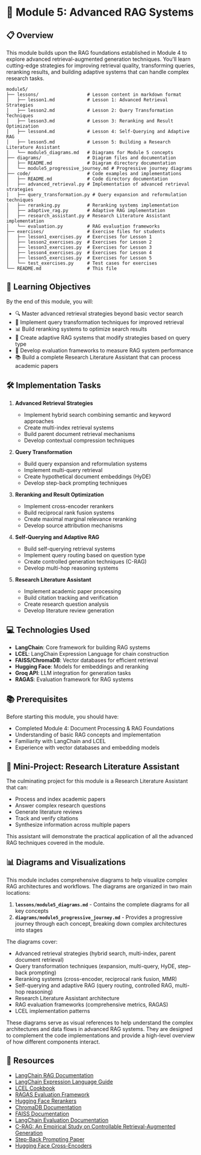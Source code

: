 # 🚀 Module 5: Advanced RAG Systems

## 📋 Overview

This module builds upon the RAG foundations established in Module 4 to explore advanced retrieval-augmented generation techniques. You'll learn cutting-edge strategies for improving retrieval quality, transforming queries, reranking results, and building adaptive systems that can handle complex research tasks.

```
module5/
├── lessons/                  # Lesson content in markdown format
│   ├── lesson1.md            # Lesson 1: Advanced Retrieval Strategies
│   ├── lesson2.md            # Lesson 2: Query Transformation Techniques
│   ├── lesson3.md            # Lesson 3: Reranking and Result Optimization
│   ├── lesson4.md            # Lesson 4: Self-Querying and Adaptive RAG
│   ├── lesson5.md            # Lesson 5: Building a Research Literature Assistant
│   └── module5_diagrams.md   # Diagrams for Module 5 concepts
├── diagrams/                 # Diagram files and documentation
│   ├── README.md             # Diagram directory documentation
│   └── module5_progressive_journey.md # Progressive journey diagrams
├── code/                     # Code examples and implementations
│   ├── README.md             # Code directory documentation
│   ├── advanced_retrieval.py # Implementation of advanced retrieval strategies
│   ├── query_transformation.py # Query expansion and reformulation techniques
│   ├── reranking.py          # Reranking systems implementation
│   ├── adaptive_rag.py       # Adaptive RAG implementation
│   ├── research_assistant.py # Research Literature Assistant implementation
│   └── evaluation.py         # RAG evaluation frameworks
├── exercises/                # Exercise files for students
│   ├── lesson1_exercises.py  # Exercises for Lesson 1
│   ├── lesson2_exercises.py  # Exercises for Lesson 2
│   ├── lesson3_exercises.py  # Exercises for Lesson 3
│   ├── lesson4_exercises.py  # Exercises for Lesson 4
│   ├── lesson5_exercises.py  # Exercises for Lesson 5
│   └── test_exercises.py     # Test cases for exercises
└── README.md                 # This file
```

## 🎯 Learning Objectives

By the end of this module, you will:
- 🔍 Master advanced retrieval strategies beyond basic vector search
- 🔄 Implement query transformation techniques for improved retrieval
- 📊 Build reranking systems to optimize search results
- 🧠 Create adaptive RAG systems that modify strategies based on query type
- 🔬 Develop evaluation frameworks to measure RAG system performance
- 📚 Build a complete Research Literature Assistant that can process academic papers

## 🛠️ Implementation Tasks

1. **Advanced Retrieval Strategies**
   - Implement hybrid search combining semantic and keyword approaches
   - Create multi-index retrieval systems
   - Build parent document retrieval mechanisms
   - Develop contextual compression techniques

2. **Query Transformation**
   - Build query expansion and reformulation systems
   - Implement multi-query retrieval
   - Create hypothetical document embeddings (HyDE)
   - Develop step-back prompting techniques

3. **Reranking and Result Optimization**
   - Implement cross-encoder rerankers
   - Build reciprocal rank fusion systems
   - Create maximal marginal relevance reranking
   - Develop source attribution mechanisms

4. **Self-Querying and Adaptive RAG**
   - Build self-querying retrieval systems
   - Implement query routing based on question type
   - Create controlled generation techniques (C-RAG)
   - Develop multi-hop reasoning systems

5. **Research Literature Assistant**
   - Implement academic paper processing
   - Build citation tracking and verification
   - Create research question analysis
   - Develop literature review generation

## 💻 Technologies Used

- **LangChain**: Core framework for building RAG systems
- **LCEL**: LangChain Expression Language for chain construction
- **FAISS/ChromaDB**: Vector databases for efficient retrieval
- **Hugging Face**: Models for embeddings and reranking
- **Groq API**: LLM integration for generation tasks
- **RAGAS**: Evaluation framework for RAG systems

## 📚 Prerequisites

Before starting this module, you should have:
- Completed Module 4: Document Processing & RAG Foundations
- Understanding of basic RAG concepts and implementation
- Familiarity with LangChain and LCEL
- Experience with vector databases and embedding models

## 🚀 Mini-Project: Research Literature Assistant

The culminating project for this module is a Research Literature Assistant that can:
- Process and index academic papers
- Answer complex research questions
- Generate literature reviews
- Track and verify citations
- Synthesize information across multiple papers

This assistant will demonstrate the practical application of all the advanced RAG techniques covered in the module.

## 📊 Diagrams and Visualizations

This module includes comprehensive diagrams to help visualize complex RAG architectures and workflows. The diagrams are organized in two main locations:

1. **`lessons/module5_diagrams.md`** - Contains the complete diagrams for all key concepts
2. **`diagrams/module5_progressive_journey.md`** - Provides a progressive journey through each concept, breaking down complex architectures into stages

The diagrams cover:

- Advanced retrieval strategies (hybrid search, multi-index, parent document retrieval)
- Query transformation techniques (expansion, multi-query, HyDE, step-back prompting)
- Reranking systems (cross-encoder, reciprocal rank fusion, MMR)
- Self-querying and adaptive RAG (query routing, controlled RAG, multi-hop reasoning)
- Research Literature Assistant architecture
- RAG evaluation frameworks (comprehensive metrics, RAGAS)
- LCEL implementation patterns

These diagrams serve as visual references to help understand the complex architectures and data flows in advanced RAG systems. They are designed to complement the code implementations and provide a high-level overview of how different components interact.

## 📖 Resources

- [LangChain RAG Documentation](https://python.langchain.com/docs/use_cases/question_answering/)
- [LangChain Expression Language Guide](https://python.langchain.com/docs/expression_language/)
- [LCEL Cookbook](https://python.langchain.com/docs/expression_language/cookbook/)
- [RAGAS Evaluation Framework](https://docs.ragas.io/en/latest/)
- [Hugging Face Rerankers](https://huggingface.co/models?pipeline_tag=text-to-text-generation&sort=downloads)
- [ChromaDB Documentation](https://docs.trychroma.com/)
- [FAISS Documentation](https://github.com/facebookresearch/faiss)
- [LangChain Evaluation Documentation](https://python.langchain.com/docs/guides/evaluation/)
- [C-RAG: An Empirical Study on Controllable Retrieval-Augmented Generation](https://arxiv.org/abs/2401.17043)
- [Step-Back Prompting Paper](https://arxiv.org/abs/2310.06117)
- [Hugging Face Cross-Encoders](https://huggingface.co/cross-encoder)
